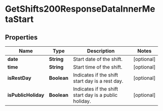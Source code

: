 

# GetShifts200ResponseDataInnerMetaStart


## Properties

| Name | Type | Description | Notes |
|------------ | ------------- | ------------- | -------------|
|**date** | **String** | Start date of the shift. |  [optional] |
|**time** | **String** | Start time of the shift. |  [optional] |
|**isRestDay** | **Boolean** | Indicates if the shift start day is a rest day. |  [optional] |
|**isPublicHoliday** | **Boolean** | Indicates if the shift start day is a public holiday. |  [optional] |



